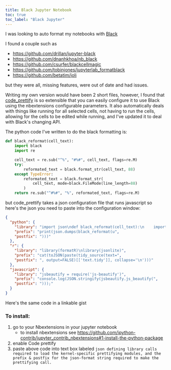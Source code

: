 ```yaml
---
title: Black Jupyter Notebook
toc: true
toc_label: "Black Jupyter"
---
```


I was looking to auto format my notebooks with [Black](https://github.com/ambv/black)

I found a couple such as
 - https://github.com/drillan/jupyter-black
 - https://github.com/dnanhkhoa/nb_black
 - https://github.com/csurfer/blackcellmagic
 - https://github.com/tobinjones/jupyterlab_formatblack
 - https://github.com/betatim/joli

but they were all, missing features, were out of date and had issues.

Writing my own version would have been 2 short files, however, I found that [code_prettify](https://jupyter-contrib-nbextensions.readthedocs.io/en/latest/nbextensions/code_prettify/README_code_prettify.html) is so extensible that you can easily configure it to use Black using the nbextensions configurable parameters. It also automatically deals with things like running for all selected cells, not having to run the cells, allowing for the cells to be edited while running, and I've updated it to deal with Black's changing API.

The python code I've written to do the black formatting is:
```python
def black_reformat(cell_text):
    import black
    import re

    cell_text = re.sub("^%", "#%#", cell_text, flags=re.M)
    try:
        reformated_text = black.format_str(cell_text, 88)
    except TypeError:
        reformated_text = black.format_str(
            cell_text, mode=black.FileMode(line_length=88)
        )
    return re.sub("^#%#", "%", reformated_text, flags=re.M)
```

but code_prettify takes a json configuration file that runs javascript so here's the json you need to paste into the configuration window:
```json
{
  "python": {
    "library": "import json\ndef black_reformat(cell_text):\n    import black\n    import re\n    cell_text = re.sub('^%', '#%#', cell_text, flags=re.M)\n    try:\n        reformated_text = black.format_str(cell_text, 88)\n    except TypeError:\n        reformated_text = black.format_str(cell_text, mode=black.FileMode(line_length=88))\n    return re.sub('^#%#', '%', reformated_text, flags=re.M)",
    "prefix": "print(json.dumps(black_reformat(u",
    "postfix": ")))"
  },
  "r": {
    "library": "library(formatR)\nlibrary(jsonlite)",
    "prefix": "cat(toJSON(paste(tidy_source(text=",
    "postfix": ", output=FALSE)[['text.tidy']], collapse='\n')))"
  },
  "javascript": {
    "library": "jsbeautify = require('js-beautify')",
    "prefix": "console.log(JSON.stringify(jsbeautify.js_beautify(",
    "postfix": ")));"
  }
}
```
Here's the same code in a linkable gist
<script src="https://gist.github.com/MarvinT/a072aa992e977496974aaf492287b08c.js"></script>


### To install:
1. go to your Nbextensions in your jupyter notebook
   - to install nbextensions see https://github.com/ipython-contrib/jupyter_contrib_nbextensions#1-install-the-python-package
2. enable Code prettify
3. paste above code into text box labeled `json defining library calls required to load the kernel-specific prettifying modules, and the prefix & postfix for the json-format string required to make the prettifying call.`
